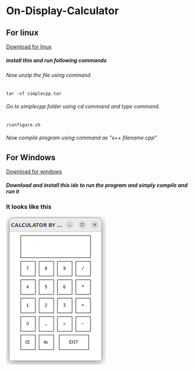 # On-Display-Calculator
## For linux
   [Download for linux](https://www.cse.iitb.ac.in/~ranade/simplecpp/simplecpp.tar)
##### install this and run following commands
###### Now unzip the file using command
    tar -xf simplecpp.tar
###### Go to simplecpp folder using cd command and type command.
    /configure.sh
###### Now compile program using command as "s++ filename.cpp"
## For Windows
   [Download for windows](https://www.cse.iitb.ac.in/~ranade/simplecpp/SimpleCodeBlocks.exe)
##### Download and install this ide to run the program and simply compile and run it

### It looks like this

![calc](calculator.png)

